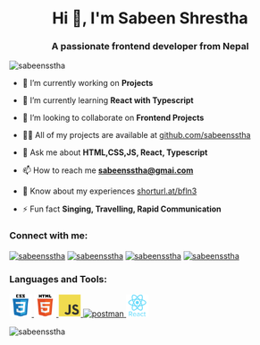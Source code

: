 <h1 align="center">Hi 👋, I'm Sabeen Shrestha</h1>
<h3 align="center">A passionate frontend developer from Nepal</h3>

<p align="left"> <img src="https://komarev.com/ghpvc/?username=sabeensstha&label=Profile%20views&color=0e75b6&style=flat" alt="sabeensstha" /> </p>

- 🔭 I’m currently working on **Projects**

- 🌱 I’m currently learning **React with Typescript**

- 👯 I’m looking to collaborate on **Frontend Projects**

- 👨‍💻 All of my projects are available at [github.com/sabeensstha](github.com/sabeensstha)

- 💬 Ask me about **HTML,CSS,JS, React, Typescript**

- 📫 How to reach me **sabeensstha@gmai.com**

- 📄 Know about my experiences [shorturl.at/bfln3](shorturl.at/bfln3)

- ⚡ Fun fact **Singing, Travelling, Rapid Communication**

<h3 align="left">Connect with me:</h3>
<p align="left">
<a href="https://linkedin.com/in/sabeensstha" target="blank"><img align="center" src="https://raw.githubusercontent.com/rahuldkjain/github-profile-readme-generator/master/src/images/icons/Social/linked-in-alt.svg" alt="sabeensstha" height="30" width="40" /></a>
<a href="https://codesandbox.com/sabeensstha" target="blank"><img align="center" src="https://raw.githubusercontent.com/rahuldkjain/github-profile-readme-generator/master/src/images/icons/Social/codesandbox.svg" alt="sabeensstha" height="30" width="40" /></a>
<a href="https://fb.com/sabeensstha" target="blank"><img align="center" src="https://raw.githubusercontent.com/rahuldkjain/github-profile-readme-generator/master/src/images/icons/Social/facebook.svg" alt="sabeensstha" height="30" width="40" /></a>
<a href="https://instagram.com/sabeensstha" target="blank"><img align="center" src="https://raw.githubusercontent.com/rahuldkjain/github-profile-readme-generator/master/src/images/icons/Social/instagram.svg" alt="sabeensstha" height="30" width="40" /></a>
</p>

<h3 align="left">Languages and Tools:</h3>
<p align="left"> <a href="https://www.w3schools.com/css/" target="_blank" rel="noreferrer"> <img src="https://raw.githubusercontent.com/devicons/devicon/master/icons/css3/css3-original-wordmark.svg" alt="css3" width="40" height="40"/> </a> <a href="https://www.w3.org/html/" target="_blank" rel="noreferrer"> <img src="https://raw.githubusercontent.com/devicons/devicon/master/icons/html5/html5-original-wordmark.svg" alt="html5" width="40" height="40"/> </a> <a href="https://developer.mozilla.org/en-US/docs/Web/JavaScript" target="_blank" rel="noreferrer"> <img src="https://raw.githubusercontent.com/devicons/devicon/master/icons/javascript/javascript-original.svg" alt="javascript" width="40" height="40"/> </a> <a href="https://postman.com" target="_blank" rel="noreferrer"> <img src="https://www.vectorlogo.zone/logos/getpostman/getpostman-icon.svg" alt="postman" width="40" height="40"/> </a> <a href="https://reactjs.org/" target="_blank" rel="noreferrer"> <img src="https://raw.githubusercontent.com/devicons/devicon/master/icons/react/react-original-wordmark.svg" alt="react" width="40" height="40"/> </a> </p>

<p><img align="center" src="https://github-readme-stats.vercel.app/api/top-langs?username=sabeensstha&show_icons=true&locale=en&layout=compact" alt="sabeensstha" /></p>
